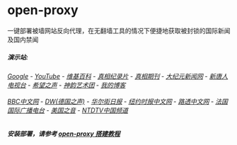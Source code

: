 # open-proxy
一键部署被墙网站反向代理，在无翻墙工具的情况下便捷地获取被封锁的国际新闻及国内禁闻

#####  演示站:
######  [Google](http://45.77.13.205:8888/search?q=425事件) - [YouTube](http://45.77.13.205:8700/results?search_query=425事件) - [维基百科](http://45.77.13.205:8100/wiki/喬高-麥塔斯調查報告) - [真相纪录片](http://45.77.13.205/videos) - [真相期刊](http://45.77.13.205:8300/display.aspx?category_id=3&zhuanti_id=2) - [大纪元新闻网](http://45.77.13.205) - [新唐人电视台](http://45.77.13.205:8088) - [希望之声](http://45.77.13.205:8200) - [神韵艺术团](http://45.77.13.205:8088/xtr/gb/prog673.html) - [我的博客](http://45.77.13.205:10000/)<br/> <br/> [BBC中文网](http://45.77.13.205:9100/zhongwen) - [DW(德国之声)](http://45.77.13.205:9200/zh/在线报导/s-9058?&zhongwen=simp) - [华尔街日报](http://45.77.13.205:9300) - [纽约时报中文网](http://45.77.13.205:9400) - [路透中文网](http://45.77.13.205:9500/) - [法国国际广播电台](http://45.77.13.205:9600/) - [美国之音](http://45.77.13.205:9700/) - [NTDTV中国频道](http://45.77.13.205/videos/tv.html)



##### 安装部署，请参考 [open-proxy 搭建教程](https://github.com/gfw-breaker/open-proxy/wiki#open-proxy-%E6%90%AD%E5%BB%BA%E6%95%99%E7%A8%8B)

